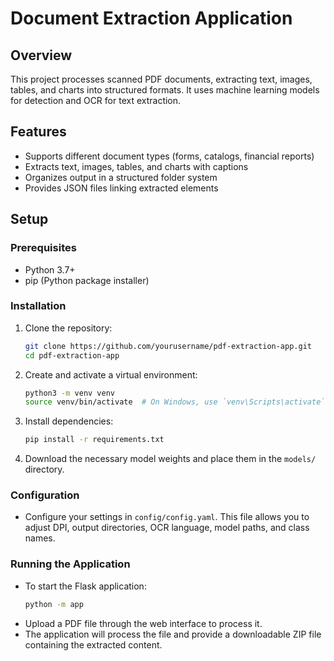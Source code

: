 # Document Extraction Application

## Overview
This project processes scanned PDF documents, extracting text, images, tables, and charts into structured formats. It uses machine learning models for detection and OCR for text extraction.

## Features
- Supports different document types (forms, catalogs, financial reports)
- Extracts text, images, tables, and charts with captions
- Organizes output in a structured folder system
- Provides JSON files linking extracted elements

## Setup

### Prerequisites
- Python 3.7+
- pip (Python package installer)

### Installation
1. Clone the repository:
    ```bash
    git clone https://github.com/yourusername/pdf-extraction-app.git
    cd pdf-extraction-app
    ```

2. Create and activate a virtual environment:
    ```bash
    python3 -m venv venv
    source venv/bin/activate  # On Windows, use `venv\Scripts\activate`
    ```

3. Install dependencies:
    ```bash
    pip install -r requirements.txt
    ```

4. Download the necessary model weights and place them in the `models/` directory.

### Configuration
- Configure your settings in `config/config.yaml`. This file allows you to adjust DPI, output directories, OCR language, model paths, and class names.

### Running the Application
- To start the Flask application:
    ```bash
    python -m app
    ```
- Upload a PDF file through the web interface to process it.
- The application will process the file and provide a downloadable ZIP file containing the extracted content.

